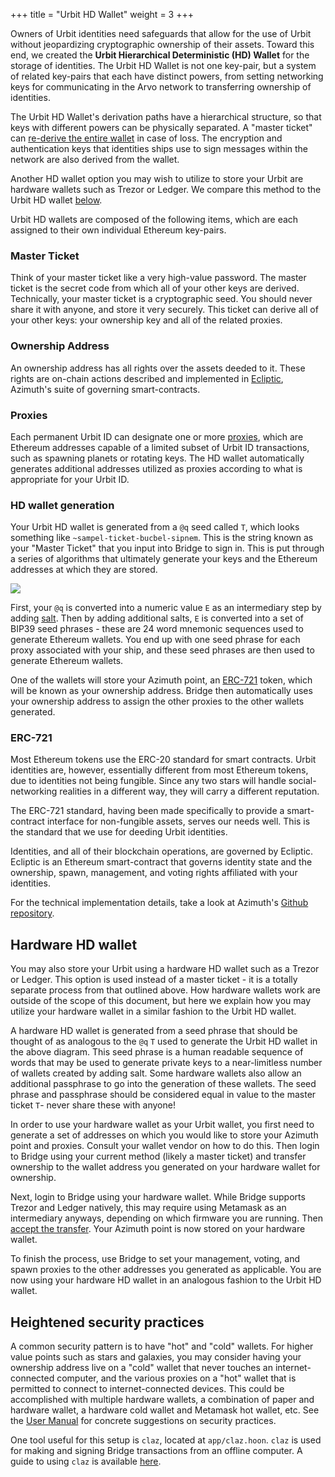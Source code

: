 +++
title = "Urbit HD Wallet"
weight = 3
+++

Owners of Urbit identities need safeguards that allow for the use of Urbit
without jeopardizing cryptographic ownership of their assets. Toward this end,
we created the **Urbit Hierarchical Deterministic (HD) Wallet** for the storage
of identities. The Urbit HD Wallet is not one key-pair, but a system of related
key-pairs that each have distinct powers, from setting networking keys for
communicating in the Arvo network to transferring ownership of identities.

The Urbit HD Wallet's derivation paths have a hierarchical structure, so that
keys with different powers can be physically separated. A "master ticket" can
[re-derive the entire wallet](#hd-wallet-generation) in case of loss. The
encryption and authentication keys that identities ships use to sign messages
within the network are also derived from the wallet.

Another HD wallet option you may wish to utilize to store your Urbit are
hardware wallets such as Trezor or Ledger. We compare this method to the Urbit
HD wallet [below](#hardware-hd-wallet).

Urbit HD wallets are composed of the following items, which are each assigned to
their own individual Ethereum key-pairs.

### Master Ticket

Think of your master ticket like a very high-value password. The master ticket
is the secret code from which all of your other keys are derived. Technically,
your master ticket is a cryptographic seed. You should never share it with anyone, and
store it very securely. This ticket can derive all of your other keys: your
ownership key and all of the related proxies.

### Ownership Address

An ownership address has all rights over the assets deeded to it. These rights
are on-chain actions described and implemented in
[Ecliptic](/reference/glossary/ecliptic), Azimuth's suite of governing
smart-contracts.

### Proxies

Each permanent Urbit ID can designate one or more
[proxies](https://urbit.org/using/id/proxies), which are Ethereum addresses capable of a
limited subset of Urbit ID transactions, such as spawning planets or rotating
keys. The HD wallet automatically generates additional addresses utilized as
proxies according to what is appropriate for your Urbit ID.

### HD wallet generation

Your Urbit HD wallet is generated from a `@q` seed called `T`, which looks
something like `~sampel-ticket-bucbel-sipnem`. This is the string known as your
"Master Ticket" that you input into Bridge to sign in. This is put through a
series of algorithms that ultimately generate your keys and the Ethereum
addresses at which they are stored.

![](https://media.urbit.org/fora/proposals/UP-8.jpg)

First, your `@q` is converted into a numeric value `E` as an intermediary step
by adding [salt](<https://en.wikipedia.org/wiki/Salt_(cryptography)>). Then by
adding additional salts, `E` is converted into a set of BIP39 seed phrases -
these are 24 word mnemonic sequences used to generate Ethereum wallets. You end
up with one seed phrase for each proxy associated with your ship, and these seed
phrases are then used to generate Ethereum wallets.

One of the wallets will store your Azimuth point, an [ERC-721](#erc-721) token,
which will be known as your ownership address. Bridge then automatically uses
your ownership address to assign the other proxies to the other wallets
generated.

### ERC-721

Most Ethereum tokens use the ERC-20 standard for smart contracts. Urbit
identities are, however, essentially different from most Ethereum tokens, due to
identities not being fungible. Since any two stars will handle social-networking
realities in a different way, they will carry a different reputation.

The ERC-721 standard, having been made specifically to provide a smart-contract
interface for non-fungible assets, serves our needs well. This is the standard
that we use for deeding Urbit identities.

Identities, and all of their blockchain operations, are governed by Ecliptic.
Ecliptic is an Ethereum smart-contract that governs identity state and the
ownership, spawn, management, and voting rights affiliated with your identities.

For the technical implementation details, take a look at Azimuth's [Github
repository](https://github.com/urbit/azimuth).

## Hardware HD wallet

You may also store your Urbit using a hardware HD wallet such as a Trezor or
Ledger. This option is used instead of a master ticket - it is a totally
separate process from that outlined above. How hardware wallets work are outside
of the scope of this document, but here we explain how you may utilize your
hardware wallet in a similar fashion to the Urbit HD wallet.

A hardware HD wallet is generated from a seed phrase that should be thought of
as analogous to the `@q` `T` used to generate the Urbit HD wallet in the above
diagram. This seed phrase is a human readable sequence of words that may be used
to generate private keys to a near-limitless number of wallets created by adding
salt. Some hardware wallets also allow an additional passphrase to go into the
generation of these wallets. The seed phrase and passphrase should be considered
equal in value to the master ticket `T`- never share these with anyone!

In order to use your hardware wallet as your Urbit wallet, you first need to
generate a set of addresses on which you would like to store your Azimuth point
and proxies. Consult your wallet vendor on how to do this. Then login to Bridge
using your current method (likely a master ticket) and transfer ownership to the
wallet address you generated on your hardware wallet for ownership.

Next, login to Bridge using your hardware wallet. While Bridge supports Trezor
and Ledger natively, this may require using Metamask as an intermediary anyways,
depending on which firmware you are running. Then [accept the
transfer](https://urbit.org/using/id/using-bridge#accept-your-transfer). Your Azimuth point is
now stored on your hardware wallet.

To finish the process, use Bridge to set your management, voting, and spawn
proxies to the other addresses you generated as applicable. You are now using
your hardware HD wallet in an analogous fashion to the Urbit HD wallet.

## Heightened security practices

A common security pattern is to have "hot" and "cold" wallets. For higher value
points such as stars and galaxies, you may consider having your ownership
address live on a "cold" wallet that never touches an internet-connected
computer, and the various proxies on a "hot" wallet that is permitted to connect
to internet-connected devices. This could be accomplished with multiple hardware
wallets, a combination of paper and hardware wallet, a hardware cold wallet and
Metamask hot wallet, etc. See the [User Manual](https://urbit.org/using/id/hd-wallet) for
concrete suggestions on security practices.

One tool useful for this setup is `claz`, located at `app/claz.hoon`. `claz` is
used for making and signing Bridge transactions from an offline computer. A
guide to using `claz` is available [here](/reference/azimuth/advanced-azimuth-tools).
